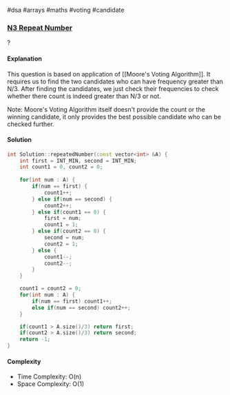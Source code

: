 #dsa #arrays #maths #voting #candidate
### [N3 Repeat Number](https://www.interviewbit.com/problems/n3-repeat-number/)
? 
#### Explanation

This question is based on application of [[Moore's Voting Algorithm]]. It requires us to find the two candidates who can have frequency greater than N/3. After finding the candidates, we just check their frequencies to check whether there count is indeed greater than N/3 or not. 

Note: Moore's Voting Algorithm itself doesn't provide the count or the winning candidate, it only provides the best possible candidate who can be checked further. 
#### Solution

```cpp
int Solution::repeatedNumber(const vector<int> &A) {
    int first = INT_MIN, second = INT_MIN;
    int count1 = 0, count2 = 0;
    
    for(int num : A) {
        if(num == first) {
            count1++;
        } else if(num == second) {
            count2++;
        } else if(count1 == 0) {
            first = num;
            count1 = 1;
        } else if(count2 == 0) {
            second = num;
            count2 = 1;
        } else {
            count1--;
            count2--;
        }
    }

    count1 = count2 = 0;
    for(int num : A) {
        if(num == first) count1++;
        else if(num == second) count2++;
    }

    if(count1 > A.size()/3) return first;
    if(count2 > A.size()/3) return second;
    return -1;
}
```

#### Complexity

- Time Complexity: O(n)
- Space Complexity: O(1)